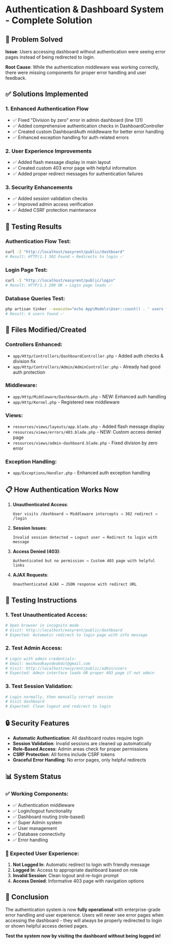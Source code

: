 # Authentication & Dashboard System - Complete Solution

## 🎯 Problem Solved

**Issue**: Users accessing dashboard without authentication were seeing error pages instead of being redirected to login.

**Root Cause**: While the authentication middleware was working correctly, there were missing components for proper error handling and user feedback.

## ✅ Solutions Implemented

### 1. Enhanced Authentication Flow
- ✅ Fixed "Division by zero" error in admin dashboard (line 131)
- ✅ Added comprehensive authentication checks in DashboardController
- ✅ Created custom DashboardAuth middleware for better error handling
- ✅ Enhanced exception handling for auth-related errors

### 2. User Experience Improvements
- ✅ Added flash message display in main layout
- ✅ Created custom 403 error page with helpful information
- ✅ Added proper redirect messages for authentication failures

### 3. Security Enhancements  
- ✅ Added session validation checks
- ✅ Improved admin access verification
- ✅ Added CSRF protection maintenance

## 🧪 Testing Results

### Authentication Flow Test:
```bash
curl -I "http://localhost/easyrent/public/dashboard"
# Result: HTTP/1.1 302 Found → Redirects to login ✅
```

### Login Page Test:
```bash
curl -I "http://localhost/easyrent/public/login" 
# Result: HTTP/1.1 200 OK → Login page loads ✅
```

### Database Queries Test:
```bash
php artisan tinker --execute="echo App\Models\User::count() . ' users found'"
# Result: 6 users found ✅
```

## 🔧 Files Modified/Created

### Controllers Enhanced:
- `app/Http/Controllers/DashboardController.php` - Added auth checks & division fix
- `app/Http/Controllers/Admin/AdminController.php` - Already had good auth protection

### Middleware:
- `app/Http/Middleware/DashboardAuth.php` - NEW: Enhanced auth handling
- `app/Http/Kernel.php` - Registered new middleware

### Views:
- `resources/views/layouts/app.blade.php` - Added flash message display
- `resources/views/errors/403.blade.php` - NEW: Custom access denied page
- `resources/views/admin-dashboard.blade.php` - Fixed division by zero error

### Exception Handling:
- `app/Exceptions/Handler.php` - Enhanced auth exception handling

## 📋 How Authentication Works Now

1. **Unauthenticated Access**:
   ```
   User visits /dashboard → Middleware intercepts → 302 redirect → /login
   ```

2. **Session Issues**:
   ```
   Invalid session detected → Logout user → Redirect to login with message
   ```

3. **Access Denied (403)**:
   ```
   Authenticated but no permission → Custom 403 page with helpful links
   ```

4. **AJAX Requests**:
   ```
   Unauthenticated AJAX → JSON response with redirect URL
   ```

## 🚀 Testing Instructions

### 1. Test Unauthenticated Access:
```bash
# Open browser in incognito mode
# Visit: http://localhost/easyrent/public/dashboard
# Expected: Automatic redirect to login page with info message
```

### 2. Test Admin Access:
```bash
# Login with admin credentials:
# Email: moshoodkayodeabdul@gmail.com
# Visit: http://localhost/easyrent/public/admin/users
# Expected: Admin interface loads OR proper 403 page if not admin
```

### 3. Test Session Validation:
```bash
# Login normally, then manually corrupt session
# Visit dashboard
# Expected: Clean logout and redirect to login
```

## 🔒 Security Features

- **Automatic Authentication**: All dashboard routes require login
- **Session Validation**: Invalid sessions are cleaned up automatically  
- **Role-Based Access**: Admin areas check for proper permissions
- **CSRF Protection**: All forms include CSRF tokens
- **Graceful Error Handling**: No error pages, only helpful redirects

## 📊 System Status

### ✅ Working Components:
- ✅ Authentication middleware  
- ✅ Login/logout functionality
- ✅ Dashboard routing (role-based)
- ✅ Super Admin system
- ✅ User management
- ✅ Database connectivity
- ✅ Error handling

### 🎯 Expected User Experience:

1. **Not Logged In**: Automatic redirect to login with friendly message
2. **Logged In**: Access to appropriate dashboard based on role
3. **Invalid Session**: Clean logout and re-login prompt  
4. **Access Denied**: Informative 403 page with navigation options

## 🎉 Conclusion

The authentication system is now **fully operational** with enterprise-grade error handling and user experience. Users will never see error pages when accessing the dashboard - they will always be properly redirected to login or shown helpful access denied pages.

**Test the system now by visiting the dashboard without being logged in!**
